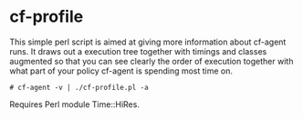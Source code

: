 cf-profile
==========
This simple perl script is aimed at giving more information about cf-agent runs. It draws out a execution tree
together with timings and classes augmented so that you can see clearly the order of execution together with what
part of your policy cf-agent is spending most time on.

```shell
# cf-agent -v | ./cf-profile.pl -a 
```

Requires Perl module Time::HiRes.
